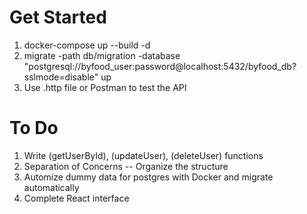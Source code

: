 # Get Started
1) docker-compose up --build -d
2) migrate -path db/migration -database "postgresql://byfood_user:password@localhost:5432/byfood_db?sslmode=disable" up
3) Use .http file or Postman to test the API

# To Do
1) Write (getUserById), (updateUser), (deleteUser) functions
2) Separation of Concerns -- Organize the structure
3) Automize dummy data for postgres with Docker and migrate automatically
4) Complete React interface